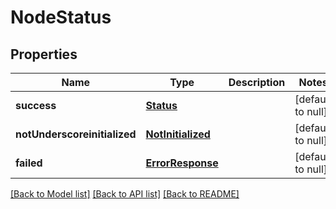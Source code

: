 # NodeStatus

## Properties
Name | Type | Description | Notes
------------ | ------------- | ------------- | -------------
**success** | [**Status**](Status.md) |  | [default to null]
**notUnderscoreinitialized** | [**NotInitialized**](NotInitialized.md) |  | [default to null]
**failed** | [**ErrorResponse**](ErrorResponse.md) |  | [default to null]

[[Back to Model list]](../README.md#documentation-for-models) [[Back to API list]](../README.md#documentation-for-api-endpoints) [[Back to README]](../README.md)


